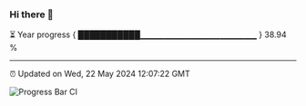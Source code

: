 ### Hi there 👋

⏳ Year progress { ███████████▁▁▁▁▁▁▁▁▁▁▁▁▁▁▁▁▁▁▁ } 38.94 %

---

⏰ Updated on Wed, 22 May 2024 12:07:22 GMT

![Progress Bar CI](https://github.com/liununu/liununu/workflows/Progress%20Bar%20CI/badge.svg)
